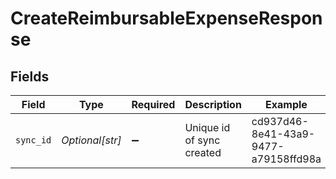 # CreateReimbursableExpenseResponse


## Fields

| Field                                | Type                                 | Required                             | Description                          | Example                              |
| ------------------------------------ | ------------------------------------ | ------------------------------------ | ------------------------------------ | ------------------------------------ |
| `sync_id`                            | *Optional[str]*                      | :heavy_minus_sign:                   | Unique id of sync created            | cd937d46-8e41-43a9-9477-a79158ffd98a |
